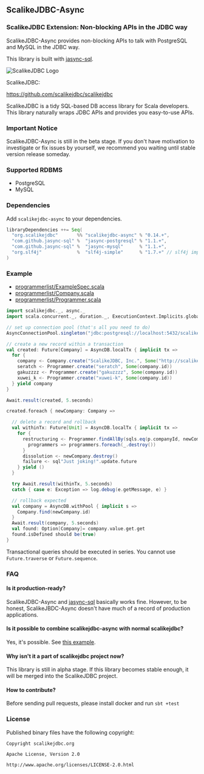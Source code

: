 ## ScalikeJDBC-Async

### ScalikeJDBC Extension: Non-blocking APIs in the JDBC way

ScalikeJDBC-Async provides non-blocking APIs to talk with PostgreSQL and MySQL in the JDBC way. 

This library is built with [jasync-sql](https://github.com/jasync-sql/jasync-sql).

![ScalikeJDBC Logo](http://scalikejdbc.org/img/logo.png)

ScalikeJDBC:

https://github.com/scalikejdbc/scalikejdbc

ScalikeJDBC is a tidy SQL-based DB access library for Scala developers. This library naturally wraps JDBC APIs and provides you easy-to-use APIs.


### Important Notice

ScalikeJDBC-Async is still in the beta stage. If you don't have motivation to investigate or fix issues by yourself, we recommend you waiting until stable version release someday.

### Supported RDBMS

- PostgreSQL
- MySQL

### Dependencies

Add `scalikejdbc-async` to your dependencies.

```scala
libraryDependencies ++= Seq(
  "org.scalikejdbc"       %% "scalikejdbc-async" % "0.14.+",
  "com.github.jasync-sql" %  "jasync-postgresql" % "1.1.+",
  "com.github.jasync-sql" %  "jasync-mysql"      % "1.1.+",
  "org.slf4j"             %  "slf4j-simple"      % "1.7.+" // slf4j implementation
)
```

### Example

- [programmerlist/ExampleSpec.scala](https://github.com/scalikejdbc/scalikejdbc-async/blob/master/core/src/test/scala/programmerlist/ExampleSpec.scala)
- [programmerlist/Company.scala](https://github.com/scalikejdbc/scalikejdbc-async/blob/master/core/src/test/scala/programmerlist/Company.scala)
- [programmerlist/Programmer.scala](https://github.com/scalikejdbc/scalikejdbc-async/blob/master/core/src/test/scala/programmerlist/Programmer.scala)

```scala
import scalikejdbc._, async._
import scala.concurrent._, duration._, ExecutionContext.Implicits.global

// set up connection pool (that's all you need to do)
AsyncConnectionPool.singleton("jdbc:postgresql://localhost:5432/scalikejdbc", "sa", "sa")

// create a new record within a transaction
val created: Future[Company] = AsyncDB.localTx { implicit tx =>
  for {
    company <- Company.create("ScalikeJDBC, Inc.", Some("http://scalikejdbc.org/"))
    seratch <- Programmer.create("seratch", Some(company.id))
    gakuzzzz <- Programmer.create("gakuzzzz", Some(company.id))
    xuwei_k <- Programmer.create("xuwei-k", Some(company.id))
  } yield company
}

Await.result(created, 5.seconds)

created.foreach { newCompany: Company =>

  // delete a record and rollback
  val withinTx: Future[Unit] = AsyncDB.localTx { implicit tx =>
    for {
      restructuring <- Programmer.findAllBy(sqls.eq(p.companyId, newCompany.id)).map { 
        programmers => programmers.foreach(_.destroy()) 
      }
      dissolution <- newCompany.destroy()
      failure <- sql"Just joking!".update.future
    } yield ()
  }

  try Await.result(withinTx, 5.seconds)
  catch { case e: Exception => log.debug(e.getMessage, e) }

  // rollback expected
  val company = AsyncDB.withPool { implicit s =>
    Company.find(newCompany.id)
  }
  Await.result(company, 5.seconds)
  val found: Option[Company]= company.value.get.get
  found.isDefined should be(true)
}
```

Transactional queries should be executed in series. You cannot use `Future.traverse` or `Future.sequence`.

### FAQ

#### Is it production-ready?

ScalikeJDBC-Async and [jasync-sql](https://github.com/jasync-sql/jasync-sql) basically works fine. However, to be honest, ScalikeJBDC-Async doesn't have much of a record of production applications.

#### Is it possible to combine scalikejdbc-async with normal scalikejdbc?

Yes, it's possible. See [this example](https://github.com/scalikejdbc/scalikejdbc-async/blob/master/core/src/test/scala/sample/PostgreSQLSampleSpec.scala).

#### Why isn't it a part of scalikejdbc project now?

This library is still in alpha stage. If this library becomes stable enough, it will be merged into the ScalikeJDBC project.

#### How to contribute?

Before sending pull requests, please install docker and run `sbt +test`

### License

Published binary files have the following copyright:

```
Copyright scalikejdbc.org

Apache License, Version 2.0

http://www.apache.org/licenses/LICENSE-2.0.html
```

